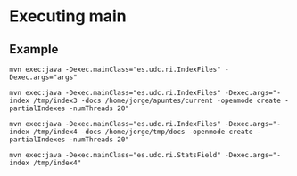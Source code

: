 # Executing main 

## Example

```console
mvn exec:java -Dexec.mainClass="es.udc.ri.IndexFiles" -Dexec.args="args"
```

```console
mvn exec:java -Dexec.mainClass="es.udc.ri.IndexFiles" -Dexec.args="-index /tmp/index3 -docs /home/jorge/apuntes/current -openmode create -partialIndexes -numThreads 20"
```
```console
mvn exec:java -Dexec.mainClass="es.udc.ri.IndexFiles" -Dexec.args="-index /tmp/index4 -docs /home/jorge/tmp/docs -openmode create -partialIndexes -numThreads 20"
```

```console
mvn exec:java -Dexec.mainClass="es.udc.ri.StatsField" -Dexec.args="-index /tmp/index4"
```
